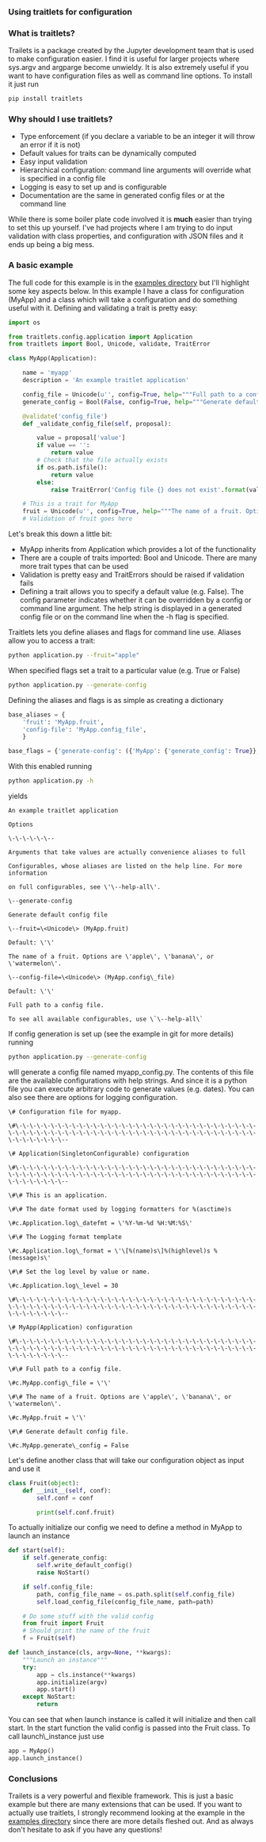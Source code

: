 ### Using traitlets for configuration

### What is traitlets?

Trailets is a package created by the Jupyter development team that is
used to make configuration easier. I find it is useful for larger
projects where sys.argv and argparge become unwieldy. It is also
extremely useful if you want to have configuration files as well as
command line options. To install it just run

```bash
pip install traitlets
```

### Why should I use traitlets?

-   Type enforcement (if you declare a variable to be an integer it will
    throw an error if it is not)
-   Default values for traits can be dynamically computed
-   Easy input validation
-   Hierarchical configuration: command line arguments will override
    what is specified in a config file
-   Logging is easy to set up and is configurable
-   Documentation are the same in generated config files or at the
    command line

While there is some boiler plate code involved it is **much** easier
than trying to set this up yourself. I\'ve had projects where I am
trying to do input validation with class properties, and configuration
with JSON files and it ends up being a big mess.

### A basic example

The full code for this example is in the [examples directory](../examples/traitlets-example) 
but I\'ll highlight some key aspects below. In this example I have a
class for configuration (MyApp) and a class which will take a
configuration and do something useful with it. Defining and validating a
trait is pretty easy:

```python
import os

from traitlets.config.application import Application
from traitlets import Bool, Unicode, validate, TraitError

class MyApp(Application):

    name = 'myapp'
    description = 'An example traitlet application'

    config_file = Unicode(u'', config=True, help="""Full path to a config file.""")
    generate_config = Bool(False, config=True, help="""Generate default config file.""")

    @validate('config_file')
    def _validate_config_file(self, proposal):

        value = proposal['value']
        if value == '':
            return value
        # Check that the file actually exists
        if os.path.isfile():
            return value
        else:
            raise TraitError('Config file {} does not exist'.format(value))

    # This is a trait for MyApp
    fruit = Unicode(u'', config=True, help="""The name of a fruit. Options are 'apple', 'banana', or 'watermelon'.""")
    # Validation of fruit goes here
```

Let\'s break this down a little bit:

-   MyApp inherits from Application which provides a lot of the
    functionality
-   There are a couple of traits imported: Bool and Unicode. There are
    many more trait types that can be used
-   Validation is pretty easy and TraitErrors should be raised if
    validation fails
-   Defining a trait allows you to specify a default value (e.g. False).
    The config parameter indicates whether it can be overridden by a
    config or command line argument. The help string is displayed in a
    generated config file or on the command line when the -h flag is
    specified.

Traitlets lets you define aliases and flags for command line use.
Aliases allow you to access a trait:

```bash
python application.py --fruit="apple"
```

When specified flags set a trait to a particular value (e.g. True or
False)

```bash
python application.py --generate-config
```

Defining the aliases and flags is as simple as creating a dictionary

``` python
base_aliases = {
    'fruit': 'MyApp.fruit',
    'config-file': 'MyApp.config_file',
    }

base_flags = {'generate-config': ({'MyApp': {'generate_config': True}}, "Generate default config file")}
```

With this enabled running

```bash
python application.py -h
```

yields

```
An example traitlet application

Options

\-\-\-\-\-\--

Arguments that take values are actually convenience aliases to full

Configurables, whose aliases are listed on the help line. For more
information

on full configurables, see \'\--help-all\'.

\--generate-config

Generate default config file

\--fruit=\<Unicode\> (MyApp.fruit)

Default: \'\'

The name of a fruit. Options are \'apple\', \'banana\', or
\'watermelon\'.

\--config-file=\<Unicode\> (MyApp.config\_file)

Default: \'\'

Full path to a config file.

To see all available configurables, use \`\--help-all\`
```

If config generation is set up (see the example in git for more details)
running

```bash
python application.py --generate-config
```

wlll generate a config file named myapp\_config.py. The contents of this
file are the available configurations with help strings. And since it is
a python file you can execute arbitrary code to generate values (e.g.
dates). You can also see there are options for logging configuration.

```
\# Configuration file for myapp.

\#\-\-\-\-\-\-\-\-\-\-\-\-\-\-\-\-\-\-\-\-\-\-\-\-\-\-\-\-\-\-\-\-\-\-\-\-\-\-\-\-\-\-\-\-\-\-\-\-\-\-\-\-\-\-\-\-\-\-\-\-\-\-\-\-\-\-\-\-\-\-\-\-\-\-\-\-\--

\# Application(SingletonConfigurable) configuration

\#\-\-\-\-\-\-\-\-\-\-\-\-\-\-\-\-\-\-\-\-\-\-\-\-\-\-\-\-\-\-\-\-\-\-\-\-\-\-\-\-\-\-\-\-\-\-\-\-\-\-\-\-\-\-\-\-\-\-\-\-\-\-\-\-\-\-\-\-\-\-\-\-\-\-\-\-\--

\#\# This is an application.

\#\# The date format used by logging formatters for %(asctime)s

\#c.Application.log\_datefmt = \'%Y-%m-%d %H:%M:%S\'

\#\# The Logging format template

\#c.Application.log\_format = \'\[%(name)s\]%(highlevel)s %(message)s\'

\#\# Set the log level by value or name.

\#c.Application.log\_level = 30

\#\-\-\-\-\-\-\-\-\-\-\-\-\-\-\-\-\-\-\-\-\-\-\-\-\-\-\-\-\-\-\-\-\-\-\-\-\-\-\-\-\-\-\-\-\-\-\-\-\-\-\-\-\-\-\-\-\-\-\-\-\-\-\-\-\-\-\-\-\-\-\-\-\-\-\-\-\--

\# MyApp(Application) configuration

\#\-\-\-\-\-\-\-\-\-\-\-\-\-\-\-\-\-\-\-\-\-\-\-\-\-\-\-\-\-\-\-\-\-\-\-\-\-\-\-\-\-\-\-\-\-\-\-\-\-\-\-\-\-\-\-\-\-\-\-\-\-\-\-\-\-\-\-\-\-\-\-\-\-\-\-\-\--

\#\# Full path to a config file.

\#c.MyApp.config\_file = \'\'

\#\# The name of a fruit. Options are \'apple\', \'banana\', or
\'watermelon\'.

\#c.MyApp.fruit = \'\'

\#\# Generate default config file.

\#c.MyApp.generate\_config = False
```

Let\'s define another class that will take our configuration object as
input and use it

```python
class Fruit(object):
    def __init__(self, conf):
        self.conf = conf

        print(self.conf.fruit)
```

To actually initialize our config we need to define a method in MyApp to
launch an instance

```python
def start(self):
    if self.generate_config:
        self.write_default_config()
        raise NoStart()

    if self.config_file:
        path, config_file_name = os.path.split(self.config_file)
        self.load_config_file(config_file_name, path=path)

    # Do some stuff with the valid config
    from fruit import Fruit
    # Should print the name of the fruit
    f = Fruit(self)

def launch_instance(cls, argv=None, **kwargs):
    """Launch an instance"""
    try:
        app = cls.instance(**kwargs)
        app.initialize(argv)
        app.start()
    except NoStart:
        return
```

You can see that when launch instance is called it will initialize and
then call start. In the start function the valid config is passed into
the Fruit class. To call launch\\\_instance just use

```python
app = MyApp()
app.launch_instance()
```

### Conclusions

Trailets is a very powerful and flexible framework. This is just a basic
example but there are many extensions that can be used. If you want to
actually use traitlets, I strongly recommend looking at the example in
the [examples directory](../examples/traitlets-example)
since there are more details fleshed out. And as always don\'t hesitate
to ask if you have any questions!
